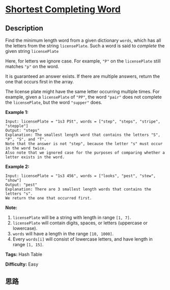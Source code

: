 # [Shortest Completing Word][title]

## Description

Find the minimum length word from a given dictionary `words`, which has all
the letters from the string `licensePlate`. Such a word is said to _complete_
the given string `licensePlate`

Here, for letters we ignore case. For example, `"P"` on the `licensePlate`
still matches `"p"` on the word.

It is guaranteed an answer exists. If there are multiple answers, return the
one that occurs first in the array.

The license plate might have the same letter occurring multiple times. For
example, given a `licensePlate` of `"PP"`, the word `"pair"` does not complete
the `licensePlate`, but the word `"supper"` does.

**Example 1:**  
            Input: licensePlate = "1s3 PSt", words = ["step", "steps", "stripe", "stepple"]    Output: "steps"    Explanation: The smallest length word that contains the letters "S", "P", "S", and "T".    Note that the answer is not "step", because the letter "s" must occur in the word twice.    Also note that we ignored case for the purposes of comparing whether a letter exists in the word.    

**Example 2:**  
            Input: licensePlate = "1s3 456", words = ["looks", "pest", "stew", "show"]    Output: "pest"    Explanation: There are 3 smallest length words that contains the letters "s".    We return the one that occurred first.    

**Note:**  

  1. `licensePlate` will be a string with length in range `[1, 7]`.
  2. `licensePlate` will contain digits, spaces, or letters (uppercase or lowercase).
  3. `words` will have a length in the range `[10, 1000]`.
  4. Every `words[i]` will consist of lowercase letters, and have length in range `[1, 15]`.


**Tags:** Hash Table

**Difficulty:** Easy

## 思路

[title]: https://leetcode.com/problems/shortest-completing-word
